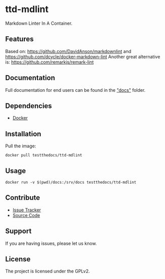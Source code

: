 # ttd-mdlint

Markdown Linter In A Container.

## Features

Based on: https://github.com/DavidAnson/markdownlint and https://github.com/dcycle/docker-markdown-lint
Another great alternative is: https://github.com/remarkjs/remark-lint

## Documentation

Full documentation for end users can be found in the ["docs"](..docs/) folder.

## Dependencies

- [Docker](https://docker.com "Homepage of docker")

## Installation

Pull the image:

```
docker pull testthedocs/ttd-mdlint
```

## Usage

``` console
docker run -v $(pwd)/docs:/srv/docs testthedocs/ttd-mdlint
```
## Contribute

- [Issue Tracker](https://github.com/testthedocs/rakpart/issues)
- [Source Code](https://github.com/testthedocs/rakpart/tree/master/ttd-mdlint)

## Support

If you are having issues, please let us know.

## License

The project is licensed under the GPLv2.

